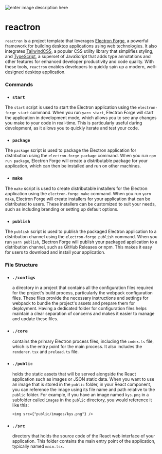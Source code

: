 ![enter image description here](https://i.ibb.co/kKDWMCZ/Frame-16.png)

# reactron

`reactron` is a project template that leverages [Electron Forge](https://www.electronforge.io/), a powerful framework for building desktop applications using web technologies. It also integrates [TailwindCSS](https://tailwindcss.com/), a popular CSS utility library that simplifies styling, and [TypeScript](https://www.typescriptlang.org/), a superset of JavaScript that adds type annotations and other features for enhanced developer productivity and code quality. With these tools, `reactron` enables developers to quickly spin up a modern, well-designed desktop application.

### Commands

- ### `start`

The `start` script is used to start the Electron application using the `electron-forge start` command. When you run `yarn start`, Electron Forge will start the application in development mode, which allows you to see any changes you make to your code in real-time. This is particularly useful during development, as it allows you to quickly iterate and test your code.

- ### `package`

The `package` script is used to package the Electron application for distribution using the `electron-forge package` command. When you run `npm run package`, Electron Forge will create a distributable package for your application, which can then be installed and run on other machines.

- ### `make`

The `make` script is used to create distributable installers for the Electron application using the `electron-forge make` command. When you run `yarn make`, Electron Forge will create installers for your application that can be distributed to users. These installers can be customized to suit your needs, such as including branding or setting up default options.

- ### `publish`

The `publish` script is used to publish the packaged Electron application to a distribution channel using the `electron-forge publish` command. When you run `yarn publish`, Electron Forge will publish your packaged application to a distribution channel, such as GitHub Releases or npm. This makes it easy for users to download and install your application.

### File Structure

- ### `./configs`
  a directory in a project that contains all the configuration files required for the project's build process, particularly the webpack configuration files. These files provide the necessary instructions and settings for webpack to bundle the project's assets and prepare them for deployment. Having a dedicated folder for configuration files helps maintain a clear separation of concerns and makes it easier to manage and update these files.
- ### `./core`
  contains the primary Electron process files, including the `index.ts` file, which is the entry point for the main process. It also includes the `renderer.tsx` and `preload.ts` file.
- ### `./public`

  holds the static assets that will be served alongside the React application such as images or JSON static data.
  When you want to use an image that is stored in the `public` folder, in your React component, you can reference the image using its file name and path relative to the `public` folder. For example, if you have an image named `kys.png` in a subfolder called `images` in the `public` directory, you would reference it like this:

  ```tsx
  <img src={"public/images/kys.png"} />
  ```

- ### `./src`
  directory that holds the source code of the React web interface of your application. This folder contains the main entry point of the application, typically named `main.tsx`.
